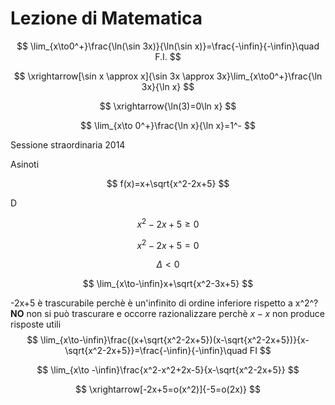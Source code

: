 # Lezione di Matematica

$$
\lim_{x\to0^+}\frac{\ln(\sin 3x)}{\ln(\sin x)}=\frac{-\infin}{-\infin}\quad F.I.
$$


$$
\xrightarrow[\sin x \approx x]{\sin 3x \approx 3x}\lim_{x\to0^+}\frac{\ln 3x}{\ln x}
$$

$$
\xrightarrow{\ln(3)=0\ln x}
$$

$$
\lim_{x\to 0^+}\frac{\ln x}{\ln x}=1^-
$$

Sessione straordinaria 2014

Asinoti

$$
f(x)=x+\sqrt{x^2-2x+5}
$$

D

$$
x^2-2x+5 \ge 0
$$

$$
x^2-2x+5=0
$$

$$
\Delta < 0
$$

$$
\lim_{x\to-\infin}x+\sqrt{x^2-3x+5}
$$

-2x+5 è trascurabile perchè è un'infinito di ordine inferiore rispetto a x^2^?
**NO**
non si può trascurare e occorre razionalizzare 
perchè $x-x$ non produce risposte utili
$$
\lim_{x\to-\infin}\frac{(x+\sqrt{x^2-2x+5})(x-\sqrt{x^2-2x+5})}{x-\sqrt{x^2-2x+5}}=\frac{-\infin}{-\infin}\quad FI
$$

$$
\lim_{x\to -\infin}\frac{x^2-x^2+2x-5}{x-\sqrt{x^2-2x+5}}
$$

$$
\xrightarrow[-2x+5=o(x^2)]{-5=o(2x)}
$$
<!--stackedit_data:
eyJoaXN0b3J5IjpbMjA5OTQ3MzEyMywtMTgxOTk2Mzg4Nyw1Nj
YyNDYwMTcsOTExNDkwNjhdfQ==
-->